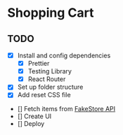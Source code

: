 # Shopping Cart

## TODO

- [x] Install and config dependencies
  - [x] Prettier
  - [x] Testing Library
  - [x] React Router
- [x] Set up folder structure
- [x] Add reset CSS file
- [] Fetch items from [FakeStore API](https://fakestoreapi.com/)
- [] Create UI
- [] Deploy
